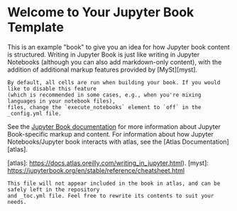 # Welcome to Your Jupyter Book Template

This is an example "book" to give you an idea for how Jupyter book content is structured.
Writing in Jupyter Book is just like writing in Jupyter Notebooks (although you can also add
markdown-only content), with the addition of additional markup features provided by
[MySt][myst]. 

```{important}
By default, all cells are run when building your book. If you would like to disable this feature
(which is recommended in some cases, e.g., when you're mixing languages in your notebook files),
files, change the `execute_notebooks` element to `off` in the _config.yml file.
```

See the [Jupyter Book documentation][jupyter_book] for more information about 
Jupyter Book-specific markup and content. For information about how Jupyter Notebooks/Jupyter
book interacts with atlas, see the [Atlas Documentation][atlas].

[jupyter_book]: https://jupyterbook.org
[atlas]: https://docs.atlas.oreilly.com/writing_in_jupyter.html).
[myst]: https://jupyterbook.org/en/stable/reference/cheatsheet.html


```{note}
This file will not appear included in the book in atlas, and can be safely left in the repository
and _toc.yml file. Feel free to rewrite its contents to suit your needs.
```

